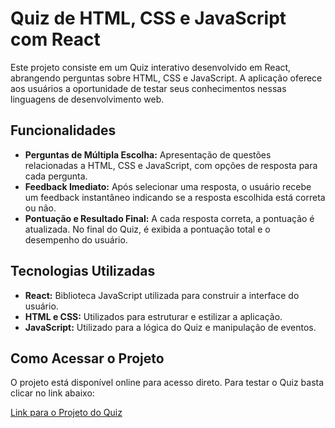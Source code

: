# Quiz de HTML, CSS e JavaScript com React

Este projeto consiste em um Quiz interativo desenvolvido em React, abrangendo perguntas sobre HTML, CSS e JavaScript. A aplicação oferece aos usuários a oportunidade de testar seus conhecimentos nessas linguagens de desenvolvimento web.

## Funcionalidades

- **Perguntas de Múltipla Escolha:** Apresentação de questões relacionadas a HTML, CSS e JavaScript, com opções de resposta para cada pergunta.
- **Feedback Imediato:** Após selecionar uma resposta, o usuário recebe um feedback instantâneo indicando se a resposta escolhida está correta ou não.
- **Pontuação e Resultado Final:** A cada resposta correta, a pontuação é atualizada. No final do Quiz, é exibida a pontuação total e o desempenho do usuário.

## Tecnologias Utilizadas

- **React:** Biblioteca JavaScript utilizada para construir a interface do usuário.
- **HTML e CSS:** Utilizados para estruturar e estilizar a aplicação.
- **JavaScript:** Utilizado para a lógica do Quiz e manipulação de eventos.

## Como Acessar o Projeto

O projeto está disponível online para acesso direto. Para testar o Quiz basta clicar no link abaixo:

[Link para o Projeto do Quiz](https://guilherme-andriel.github.io/Quiz/) <br>
